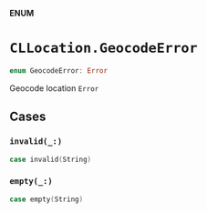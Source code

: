 **ENUM**

# `CLLocation.GeocodeError`

```swift
enum GeocodeError: Error
```

Geocode location `Error`

## Cases
### `invalid(_:)`

```swift
case invalid(String)
```

### `empty(_:)`

```swift
case empty(String)
```

